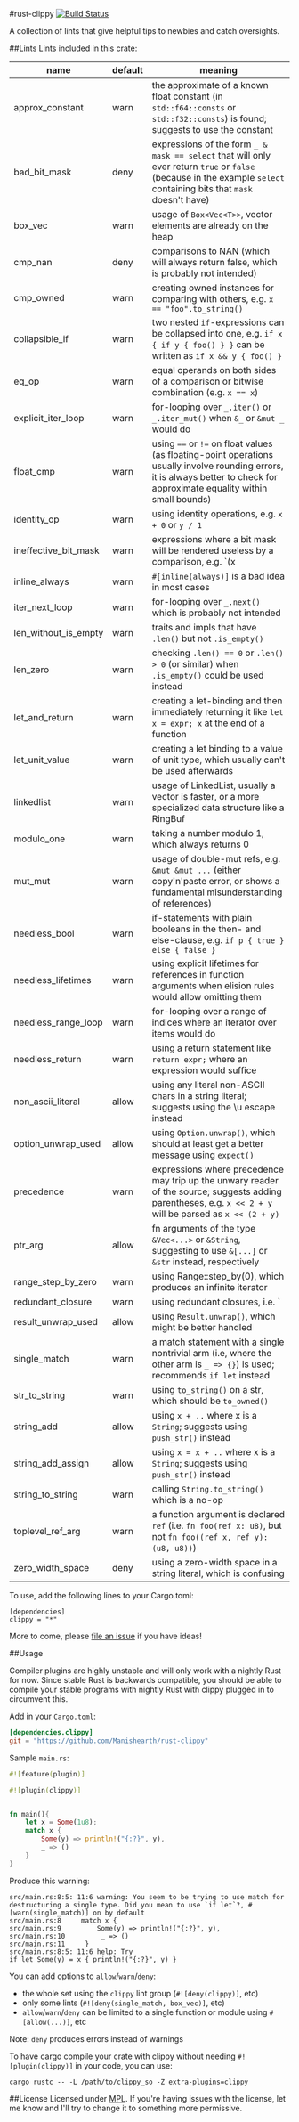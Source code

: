 #rust-clippy
[![Build Status](https://travis-ci.org/Manishearth/rust-clippy.svg?branch=master)](https://travis-ci.org/Manishearth/rust-clippy)

A collection of lints that give helpful tips to newbies and catch oversights.

##Lints
Lints included in this crate:

name                 | default | meaning
---------------------|---------|-----------------------------------------------------------------------------------------------------------------------------------------------------------------------------
approx_constant      | warn    | the approximate of a known float constant (in `std::f64::consts` or `std::f32::consts`) is found; suggests to use the constant
bad_bit_mask         | deny    | expressions of the form `_ & mask == select` that will only ever return `true` or `false` (because in the example `select` containing bits that `mask` doesn't have)
box_vec              | warn    | usage of `Box<Vec<T>>`, vector elements are already on the heap
cmp_nan              | deny    | comparisons to NAN (which will always return false, which is probably not intended)
cmp_owned            | warn    | creating owned instances for comparing with others, e.g. `x == "foo".to_string()`
collapsible_if       | warn    | two nested `if`-expressions can be collapsed into one, e.g. `if x { if y { foo() } }` can be written as `if x && y { foo() }`
eq_op                | warn    | equal operands on both sides of a comparison or bitwise combination (e.g. `x == x`)
explicit_iter_loop   | warn    | for-looping over `_.iter()` or `_.iter_mut()` when `&_` or `&mut _` would do
float_cmp            | warn    | using `==` or `!=` on float values (as floating-point operations usually involve rounding errors, it is always better to check for approximate equality within small bounds)
identity_op          | warn    | using identity operations, e.g. `x + 0` or `y / 1`
ineffective_bit_mask | warn    | expressions where a bit mask will be rendered useless by a comparison, e.g. `(x | 1) > 2`
inline_always        | warn    | `#[inline(always)]` is a bad idea in most cases
iter_next_loop       | warn    | for-looping over `_.next()` which is probably not intended
len_without_is_empty | warn    | traits and impls that have `.len()` but not `.is_empty()`
len_zero             | warn    | checking `.len() == 0` or `.len() > 0` (or similar) when `.is_empty()` could be used instead
let_and_return       | warn    | creating a let-binding and then immediately returning it like `let x = expr; x` at the end of a function
let_unit_value       | warn    | creating a let binding to a value of unit type, which usually can't be used afterwards
linkedlist           | warn    | usage of LinkedList, usually a vector is faster, or a more specialized data structure like a RingBuf
modulo_one           | warn    | taking a number modulo 1, which always returns 0
mut_mut              | warn    | usage of double-mut refs, e.g. `&mut &mut ...` (either copy'n'paste error, or shows a fundamental misunderstanding of references)
needless_bool        | warn    | if-statements with plain booleans in the then- and else-clause, e.g. `if p { true } else { false }`
needless_lifetimes   | warn    | using explicit lifetimes for references in function arguments when elision rules would allow omitting them
needless_range_loop  | warn    | for-looping over a range of indices where an iterator over items would do
needless_return      | warn    | using a return statement like `return expr;` where an expression would suffice
non_ascii_literal    | allow   | using any literal non-ASCII chars in a string literal; suggests using the \\u escape instead
option_unwrap_used   | allow   | using `Option.unwrap()`, which should at least get a better message using `expect()`
precedence           | warn    | expressions where precedence may trip up the unwary reader of the source; suggests adding parentheses, e.g. `x << 2 + y` will be parsed as `x << (2 + y)`
ptr_arg              | allow   | fn arguments of the type `&Vec<...>` or `&String`, suggesting to use `&[...]` or `&str` instead, respectively
range_step_by_zero   | warn    | using Range::step_by(0), which produces an infinite iterator
redundant_closure    | warn    | using redundant closures, i.e. `|a| foo(a)` (which can be written as just `foo`)
result_unwrap_used   | allow   | using `Result.unwrap()`, which might be better handled
single_match         | warn    | a match statement with a single nontrivial arm (i.e, where the other arm is `_ => {}`) is used; recommends `if let` instead
str_to_string        | warn    | using `to_string()` on a str, which should be `to_owned()`
string_add           | allow   | using `x + ..` where x is a `String`; suggests using `push_str()` instead
string_add_assign    | allow   | using `x = x + ..` where x is a `String`; suggests using `push_str()` instead
string_to_string     | warn    | calling `String.to_string()` which is a no-op
toplevel_ref_arg     | warn    | a function argument is declared `ref` (i.e. `fn foo(ref x: u8)`, but not `fn foo((ref x, ref y): (u8, u8))`)
zero_width_space     | deny    | using a zero-width space in a string literal, which is confusing

To use, add the following lines to your Cargo.toml:

```
[dependencies]
clippy = "*"
```

More to come, please [file an issue](https://github.com/Manishearth/rust-clippy/issues) if you have ideas!

##Usage

Compiler plugins are highly unstable and will only work with a nightly Rust for now. Since stable Rust is backwards compatible, you should be able to compile your stable programs with nightly Rust with clippy plugged in to circumvent this.

Add in your `Cargo.toml`:
```toml
[dependencies.clippy]
git = "https://github.com/Manishearth/rust-clippy"
```

Sample `main.rs`:
```rust
#![feature(plugin)]

#![plugin(clippy)]


fn main(){
    let x = Some(1u8);
    match x {
        Some(y) => println!("{:?}", y),
        _ => ()
    }
}
```

Produce this warning:
```
src/main.rs:8:5: 11:6 warning: You seem to be trying to use match for destructuring a single type. Did you mean to use `if let`?, #[warn(single_match)] on by default
src/main.rs:8     match x {
src/main.rs:9         Some(y) => println!("{:?}", y),
src/main.rs:10         _ => ()
src/main.rs:11     }
src/main.rs:8:5: 11:6 help: Try
if let Some(y) = x { println!("{:?}", y) }
```

You can add options  to `allow`/`warn`/`deny`:
- the whole set using the `clippy` lint group (`#![deny(clippy)]`, etc)
- only some lints (`#![deny(single_match, box_vec)]`, etc)
- `allow`/`warn`/`deny` can be limited to a single function or module using `#[allow(...)]`, etc

Note: `deny` produces errors instead of warnings

To have cargo compile your crate with clippy without needing `#![plugin(clippy)]`
in your code, you can use:

```
cargo rustc -- -L /path/to/clippy_so -Z extra-plugins=clippy
```

##License
Licensed under [MPL](https://www.mozilla.org/MPL/2.0/). If you're having issues with the license, let me know and I'll try to change it to something more permissive.
